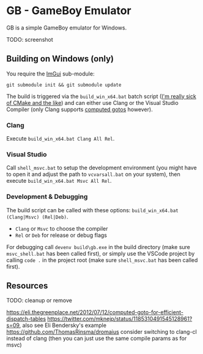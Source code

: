 # GB - GameBoy Emulator

GB is a simple GameBoy emulator for Windows.

TODO: screenshot

## Building on Windows (only)

You require the [ImGui](https://github.com/ocornut/imgui) sub-module:

```
git submodule init && git submodule update
```

The build is triggered via the `build_win_x64.bat` batch script ([I'm really sick of CMake and the like](http://www.youtube.com/watch?v=Ee3EtYb8d1o&t=19m45s)) and can either use Clang or the Visual Studio Compiler (only Clang supports [computed gotos](https://gcc.gnu.org/onlinedocs/gcc/Labels-as-Values.html) however).

### Clang

Execute `build_win_x64.bat Clang All Rel`.

### Visual Studio

Call `shell_msvc.bat` to setup the development environment (you might have to open it and adjust the path to `vcvarsall.bat` on your system), then execute `build_win_x64.bat Msvc All Rel`.

### Development & Debugging

The build script can be called with these options: `build_win_x64.bat (Clang|Msvc) (Rel|Deb)`.

- `Clang` or `Msvc` to choose the compiler
- `Rel` or `Deb` for release or debug flags

For debugging call `devenv build\gb.exe` in the build directory (make sure `msvc_shell.bat` has been called first), or simply use the VSCode project by calling `code .` in the project root (make sure `shell_msvc.bat` has been called first).

## Resources

TODO: cleanup or remove

https://eli.thegreenplace.net/2012/07/12/computed-goto-for-efficient-dispatch-tables
https://twitter.com/mknejp/status/1185310491545128961?s=09, also see Eli Bendersky's example
https://github.com/ThomasRinsma/dromaius
consider switching to clang-cl instead of clang (then you can just use the same compile params as for msvc)
